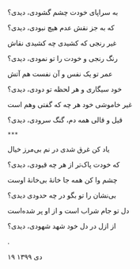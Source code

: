 <!--
.. title: رنگِ رنج
.. slug: range-ranj
.. date: 2021-01-09 10:11:14 UTC
.. tags: غزل
.. category: 
.. link: 
.. description: 
.. type: text
-->


به سراپای خودت چشم گشودی، دیدی؟

که به جز نقش عدم هیچ نبودی، دیدی؟


غیر رنجی که کشیدی چه کشیدی نقاش

رنگ رنجی و خودت را تو نمودی، دیدی؟


عمر تو یک نفس و آن نفست هم آتش

خود سیگاری و هر لحظه تو دودی، دیدی؟


غیر خاموشی خود هر چه که گفتی وهم است

قیل و قالی همه دم، گنگ سرودی، دیدی؟



`***`

یاد کن غرق شدی در نم بی‌مرز خیال

که خودت پاک‌تر از هر چه قیودی، دیدی؟

چشم وا کن همه جا خانهٔ بی‌خانهٔ اوست

بی‌نشان را تو بگو در چه حدودی دیدی؟


دل تو جام شراب است و از او پر شده‌است

از ازل در دل خود شهد شهودی، دیدی؟

.


۱۹ دی ۱۳۹۹
